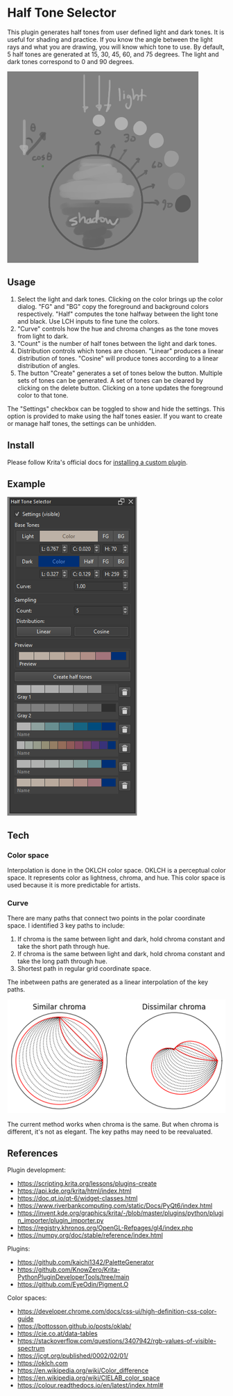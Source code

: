 # Half Tone Selector

This plugin generates half tones from user defined light and dark tones. It is useful for shading and practice. If you know the angle between the light rays and what you are drawing, you will know which tone to use. By default, 5 half tones are generated at 15, 30, 45, 60, and 75 degrees. The light and dark tones correspond to 0 and 90 degrees.

![Default](./images/selection.png)

## Usage

1. Select the light and dark tones. Clicking on the color brings up the color dialog. "FG" and "BG" copy the foreground and background colors respectively. "Half" computes the tone halfway between the light tone and black. Use LCH inputs to fine tune the colors.
2. "Curve" controls how the hue and chroma changes as the tone moves from light to dark.
3. "Count" is the number of half tones between the light and dark tones.
4. Distribution controls which tones are chosen. "Linear" produces a linear distribution of tones. "Cosine" will produce tones according to a linear distribution of angles.
5. The button "Create" generates a set of tones below the button. Multiple sets of tones can be generated. A set of tones can be cleared by clicking on the delete button. Clicking on a tone updates the foreground color to that tone.

The "Settings" checkbox can be toggled to show and hide the settings. This option is provided to make using the half tones easier. If you want to create or manage half tones, the settings can be unhidden.

## Install

Please follow Krita's official docs for [installing a custom plugin](https://docs.krita.org/en/user_manual/python_scripting/install_custom_python_plugin.html).

## Example

![Example](./images/example01.png)

## Tech

### Color space

Interpolation is done in the OKLCH color space. OKLCH is a perceptual color space. It represents color as lightness, chroma, and hue. This color space is used because it is more predictable for artists.

### Curve

There are many paths that connect two points in the polar coordinate space. I identified 3 key paths to include:

1. If chroma is the same between light and dark, hold chroma constant and take the short path through hue.
2. If chroma is the same between light and dark, hold chroma constant and take the long path through hue.
3. Shortest path in regular grid coordinate space.

The inbetween paths are generated as a linear interpolation of the key paths.

![Curves](./images/curves.png)

The current method works when chroma is the same. But when chroma is different, it's not as elegant. The key paths may need to be reevaluated.

## References

Plugin development:

* https://scripting.krita.org/lessons/plugins-create
* https://api.kde.org/krita/html/index.html
* https://doc.qt.io/qt-6/widget-classes.html
* https://www.riverbankcomputing.com/static/Docs/PyQt6/index.html
* https://invent.kde.org/graphics/krita/-/blob/master/plugins/python/plugin_importer/plugin_importer.py
* https://registry.khronos.org/OpenGL-Refpages/gl4/index.php
* https://numpy.org/doc/stable/reference/index.html

Plugins:

* https://github.com/kaichi1342/PaletteGenerator
* https://github.com/KnowZero/Krita-PythonPluginDeveloperTools/tree/main
* https://github.com/EyeOdin/Pigment.O

Color spaces:

* https://developer.chrome.com/docs/css-ui/high-definition-css-color-guide
* https://bottosson.github.io/posts/oklab/
* https://cie.co.at/data-tables
* https://stackoverflow.com/questions/3407942/rgb-values-of-visible-spectrum
* https://jcgt.org/published/0002/02/01/
* https://oklch.com
* https://en.wikipedia.org/wiki/Color_difference
* https://en.wikipedia.org/wiki/CIELAB_color_space
* https://colour.readthedocs.io/en/latest/index.html#
